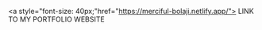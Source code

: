 <a style="font-size: 40px;"href="https://merciful-bolaji.netlify.app/"> LINK TO MY PORTFOLIO WEBSITE </a>

